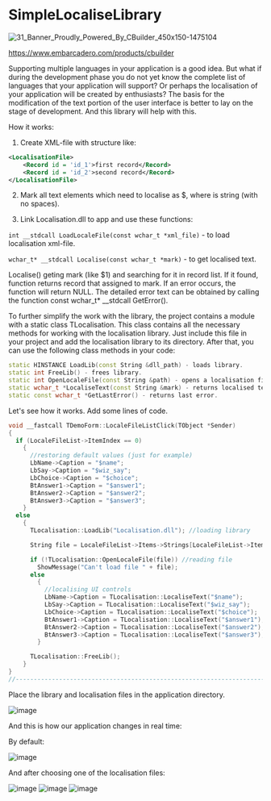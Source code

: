 # SimpleLocaliseLibrary
![31_Banner_Proudly_Powered_By_CBuilder_450x150-1475104](https://user-images.githubusercontent.com/33027745/120885678-cdc61380-c5f2-11eb-9603-71658ad1abdd.png)

https://www.embarcadero.com/products/cbuilder

Supporting multiple languages in your application is a good idea. But what if during the development phase you do not yet know the complete list of languages that your application will support? Or perhaps the localisation of your application will be created by enthusiasts? The basis for the modification of the text portion of the user interface is better to lay on the stage of development. And this library will help with this.

How it works:

1. Create XML-file with structure like:

```xml
<LocalisationFile>
	<Record id = 'id_1'>first record</Record>
	<Record id = 'id_2'>second record</Record>
</LocalisationFile>
```

2. Mark all text elements which need to localise as $<id>, where <id> is string (with no spaces).

3. Link Localisation.dll to app and use these functions:
	
```int __stdcall LoadLocaleFile(const wchar_t *xml_file)``` - to load localisation xml-file.

```wchar_t* __stdcall Localise(const wchar_t *mark)``` - to get localised text.

Localise() geting mark (like $1) and searching for it in record list. If it found, function returns record that assigned to mark. If an error occurs, the function will return NULL. The detailed error text can be obtained by calling the function const wchar_t* __stdcall GetError().
	
To further simplify the work with the library, the project contains a module with a static class TLocalisation. This class contains all the necessary methods for working with the localisation library. Just include this file in your project and add the localisation library to its directory. After that, you can use the following class methods in your code:
	
```c++
static HINSTANCE LoadLib(const String &dll_path) - loads library.
static int FreeLib() - frees library.
static int OpenLocaleFile(const String &path) - opens a localisation file and creates a set of localised text records.
static wchar_t *LocaliseText(const String &mark) - returns localised text.
static const wchar_t *GetLastError() - returns last error.
```
	
Let's see how it works. Add some lines of code.	

```c++
void __fastcall TDemoForm::LocaleFileListClick(TObject *Sender)
{
  if (LocaleFileList->ItemIndex == 0)
	{
	  //restoring default values (just for example)
	  LbName->Caption = "$name";
	  LbSay->Caption = "$wiz_say";
	  LbChoice->Caption = "$choice";
	  BtAnswer1->Caption = "$answer1";
	  BtAnswer2->Caption = "$answer2";
	  BtAnswer3->Caption = "$answer3";
	}
  else
	{
	  TLocalisation::LoadLib("Localisation.dll"); //loading library

	  String file = LocaleFileList->Items->Strings[LocaleFileList->ItemIndex] + ".xml";

	  if (!TLocalisation::OpenLocaleFile(file)) //reading file
		ShowMessage("Can't load file " + file);
	  else
		{
		  //localising UI controls
		  LbName->Caption = TLocalisation::LocaliseText("$name");
		  LbSay->Caption = TLocalisation::LocaliseText("$wiz_say");
		  LbChoice->Caption = TLocalisation::LocaliseText("$choice");
		  BtAnswer1->Caption = TLocalisation::LocaliseText("$answer1");
		  BtAnswer2->Caption = TLocalisation::LocaliseText("$answer2");
		  BtAnswer3->Caption = TLocalisation::LocaliseText("$answer3");
		}

	  TLocalisation::FreeLib();
	}
}
//---------------------------------------------------------------------------
```

Place the library and localisation files in the application directory.

![image](https://user-images.githubusercontent.com/33027745/120896680-4052e580-c62b-11eb-9f13-679b0a1182ad.png)
	
And this is how our application changes in real time:

By default:
	
![image](https://user-images.githubusercontent.com/33027745/120898017-ceca6580-c631-11eb-9244-3ba2e21ba088.png)
	
And after choosing one of the localisation files: 

![image](https://user-images.githubusercontent.com/33027745/120896451-4dbba000-c62a-11eb-9fe5-2863f32c44f6.png)
![image](https://user-images.githubusercontent.com/33027745/120896400-046b5080-c62a-11eb-9904-1f9a40629f00.png)
![image](https://user-images.githubusercontent.com/33027745/120896405-09300480-c62a-11eb-966b-c23cead9f1f7.png)


